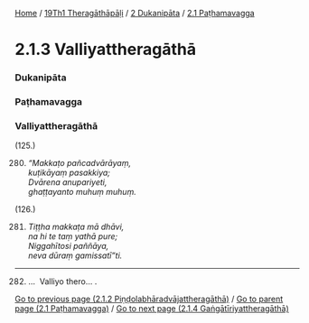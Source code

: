 
[Home](/) / [19Th1 Theragāthāpāḷi](../../../19Th1.md) / [2 Dukanipāta](../../2.md) / [2.1 Paṭhamavagga](../2.1.md)

# 2.1.3 Valliyattheragāthā

### Dukanipāta

### Paṭhamavagga

### Valliyattheragāthā

(125.)

280. _“Makkaṭo pañcadvārāyaṃ,_  
_kuṭikāyaṃ pasakkiya;_  
_Dvārena anupariyeti,_  
_ghaṭṭayanto muhuṃ muhuṃ._  


(126.)

281. _Tiṭṭha makkaṭa mā dhāvi,_  
_na hi te taṃ yathā pure;_  
_Niggahītosi paññāya,_  
_neva dūraṃ gamissatī”ti._  


---

282. …  Valliyo thero… .



[Go to previous page (2.1.2 Piṇḍolabhāradvājattheragāthā)](2.1.2.md) / [Go to parent page (2.1 Paṭhamavagga)](../2.1.md) / [Go to next page (2.1.4 Gaṅgātīriyattheragāthā)](2.1.4.md)


